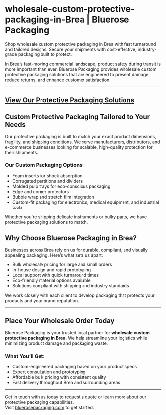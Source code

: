 # wholesale-custom-protective-packaging-in-Brea | Bluerose Packaging

Shop wholesale custom protective packaging in Brea with fast turnaround and tailored designs. Secure your shipments with cost-effective, industry-grade packaging built to protect. 

In Brea’s fast-moving commercial landscape, product safety during transit is more important than ever. Bluerose Packaging provides wholesale custom protective packaging solutions that are engineered to prevent damage, reduce returns, and enhance customer satisfaction.

---
[View Our Protective Packaging Solutions](https://www.bluerosepackaging.com/product-category/custom-products/custom-protective-packaging/)
---

## Custom Protective Packaging Tailored to Your Needs

Our protective packaging is built to match your exact product dimensions, fragility, and shipping conditions. We serve manufacturers, distributors, and e-commerce businesses looking for scalable, high-quality protection for their shipments.

### Our Custom Packaging Options:

- Foam inserts for shock absorption  
- Corrugated partitions and dividers  
- Molded pulp trays for eco-conscious packaging  
- Edge and corner protectors  
- Bubble wrap and stretch film integration  
- Custom-fit packaging for electronics, medical equipment, and industrial tools  

Whether you're shipping delicate instruments or bulky parts, we have protective packaging solutions to match.

## Why Choose Bluerose Packaging in Brea?

Businesses across Brea rely on us for durable, compliant, and visually appealing packaging. Here’s what sets us apart:

- Bulk wholesale pricing for large and small orders  
- In-house design and rapid prototyping  
- Local support with quick turnaround times  
- Eco-friendly material options available  
- Solutions compliant with shipping and industry standards  

We work closely with each client to develop packaging that protects your products and your brand reputation.

---

## Place Your Wholesale Order Today

Bluerose Packaging is your trusted local partner for **wholesale custom protective packaging in Brea**. We help streamline your logistics while minimizing product damage and packaging waste.

### What You’ll Get:

- Custom-engineered packaging based on your product specs  
- Expert consultation and prototyping  
- Affordable bulk pricing with consistent quality  
- Fast delivery throughout Brea and surrounding areas  

---
Get in touch with us today to request a quote or learn more about our protective packaging capabilities.  
Visit [bluerosepackaging.com](https://www.bluerosepackaging.com) to get started.
